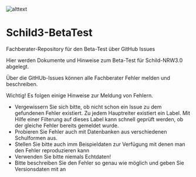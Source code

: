 ![alttext](https://user-images.githubusercontent.com/34127980/96366665-4b630f00-1149-11eb-87e0-e4ed45aec95b.jpg)

# Schild3-BetaTest
Fachberater-Repository für den Beta-Test über GitHub Issues

Hier werden Dokumente und Hinweise zum Beta-Test für Schild-NRW3.0 abgelegt.

Über die GitHUb-Issues können alle Fachberater Fehler melden und beschreiben.

Wichtig! Es folgen einige Hinweise zur Meldung von Fehlern.

* Vergewissern Sie sich bitte, ob nicht schon ein Issue zu dem gefundenen Fehler existiert. Zu jedem Hauptreiter existiert ein Label. Mit Hilfe einer Filterung auf dieses Label kann schnell geprüft werden, ob der gleiche Fehler bereits gemeldet wurde. 
* Probieren Sie Fehler auch mit Datenbanken aus verschiedenen Schulformen aus.
* Stellen Sie bitte auch imm Beispieldaten zur Verfügung mit denen man den Fehler reproduzieren kann
* Verwenden Sie bitte niemals Echtdaten!
* Bitte beschreiben Sie den Fehler so genau wie möglich und geben Sie Versionsdaten mit an


